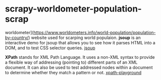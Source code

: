 # scrapy-worldometer-population-scrap
worldometer](https://www.worldometers.info/world-population/population-by-country/) website used for scarping world populaion.
**jsoup** is an interactive demo for jsoup that allows you to see how it parses HTML into a DOM, and to test CSS selector queries.
[jsoup](https://try.jsoup.org/)

**XPath** stands for XML Path Language. It uses a non-XML syntax to provide a flexible way of addressing (pointing to) different parts of an XML document.
It can also be used to test addressed nodes within a document to determine whether they match a pattern or not. 
[xpath-playground](https://scrapinghub.github.io/xpath-playground/)


